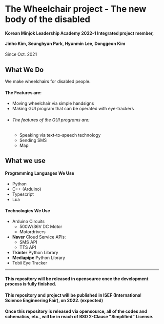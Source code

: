 # The Wheelchair project - The new body of the disabled
#### Korean Minjok Leadership Academy 2022-1 Integrated project member,<br><br> Jinho Kim, Seunghyun Park, Hyunmin Lee, Donggeon Kim <br>
Since Oct. 2021

## What We Do
We make wheelchairs for disabled people.<br>
#### The Features are: <br>
+ Moving wheelchair via simple handsigns
+ Making GUI program that can be operated with eye-trackers
+ ###### The features of the GUI programs are:
  + Speaking via text-to-speech technology
  + Sending SMS
  + Map

## What we use

#### Programming Languages We Use
+ Python
+ C++ (Arduino)
+ Typescript
+ Lua

#### Technologies We Use
+ Arduino Circuits
  + 500W/36V DC Motor
  + Motordrivers
+ **Naver** Cloud Service APIs:
  + SMS API
  + TTS API
+ **Tkinter** Python Library
+ **Mediapipe** Python Library
+ Tobii Eye Tracker
___

#### This repository will be released in opensource once the development process is fully finished.
#### This repository and project will be published in ISEF (International Science Engineering Fair), on 2022. (expected)
#### Once this repository is released via opensource, all of the codes and schematics, etc., will be in reach of BSD 2-Clause "Simplified" License.
